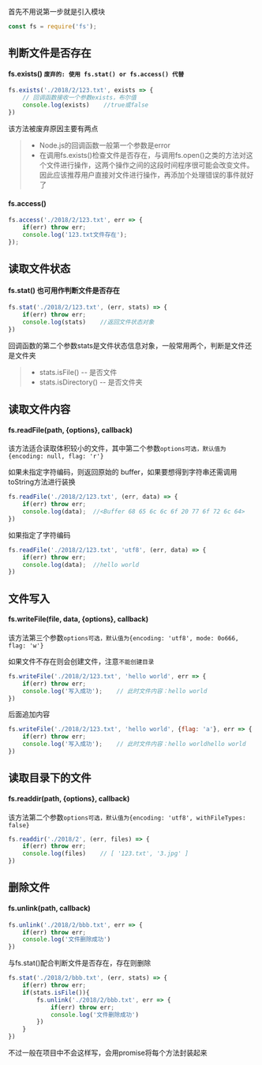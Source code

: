 首先不用说第一步就是引入模块
```javascript
const fs = require('fs');
```

## 判断文件是否存在
#### fs.exists() `废弃的: 使用 fs.stat() or fs.access() 代替`
```javascript
fs.exists('./2018/2/123.txt', exists => {
    // 回调函数接收一个参数exists，布尔值
    console.log(exists)    //true或false
})
```
该方法被废弃原因主要有两点
>* Node.js的回调函数一般第一个参数是error
>* 在调用fs.exists()检查文件是否存在，与调用fs.open()之类的方法对这个文件进行操作，这两个操作之间的这段时间程序很可能会改变文件。因此应该推荐用户直接对文件进行操作，再添加个处理错误的事件就好了

#### fs.access()
```javascript
fs.access('./2018/2/123.txt', err => {
    if(err) throw err;
    console.log('123.txt文件存在');
});
```

## 读取文件状态
#### fs.stat() 也可用作判断文件是否存在
```javascript
fs.stat('./2018/2/123.txt', (err, stats) => {
    if(err) throw err;
    console.log(stats)    //返回文件状态对象
})
```
回调函数的第二个参数stats是文件状态信息对象，一般常用两个，判断是文件还是文件夹
>* stats.isFile() -- 是否文件
>* stats.isDirectory() -- 是否文件夹

## 读取文件内容
#### fs.readFile(path, {options}, callback)
该方法适合读取体积较小的文件，其中第二个参数`options可选，默认值为{encoding: null, flag: 'r'}`

如果未指定字符编码，则返回原始的 buffer，如果要想得到字符串还需调用toString方法进行装换
```javascript
fs.readFile('./2018/2/123.txt', (err, data) => {
    if(err) throw err;
    console.log(data);  //<Buffer 68 65 6c 6c 6f 20 77 6f 72 6c 64>
})
```
如果指定了字符编码
```javascript
fs.readFile('./2018/2/123.txt', 'utf8', (err, data) => {
    if(err) throw err;
    console.log(data);  //hello world
})
```

## 文件写入
#### fs.writeFile(file, data, {options}, callback)
该方法第三个参数`options可选，默认值为{encoding: 'utf8', mode: 0o666, flag: 'w'}`

如果文件不存在则会创建文件，注意`不能创建目录`
```javascript
fs.writeFile('./2018/2/123.txt', 'hello world', err => {
    if(err) throw err;
    console.log('写入成功');    // 此时文件内容：hello world
})
```
后面追加内容
```javascript
fs.writeFile('./2018/2/123.txt', 'hello world', {flag: 'a'}, err => {
    if(err) throw err;
    console.log('写入成功');    // 此时文件内容：hello worldhello world
})
```

## 读取目录下的文件
#### fs.readdir(path, {options}, callback)
该方法第二个参数`options可选，默认值为{encoding: 'utf8', withFileTypes: false}`
```javascript
fs.readdir('./2018/2', (err, files) => {
    if(err) throw err;
    console.log(files)    // [ '123.txt', '3.jpg' ]
})
```

## 删除文件
#### fs.unlink(path, callback)
```javascript
fs.unlink('./2018/2/bbb.txt', err => {
    if(err) throw err;
    console.log('文件删除成功')
})
```
与fs.stat()配合判断文件是否存在，存在则删除
```javascript
fs.stat('./2018/2/bbb.txt', (err, stats) => {
    if(err) throw err;
    if(stats.isFile()){
        fs.unlink('./2018/2/bbb.txt', err => {
            if(err) throw err;
            console.log('文件删除成功')
        })
    }
})
```
不过一般在项目中不会这样写，会用promise将每个方法封装起来